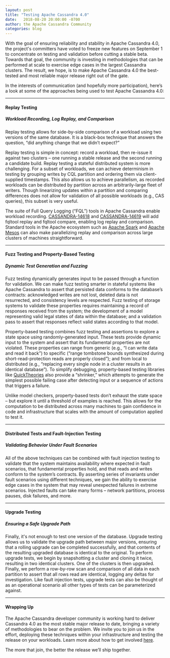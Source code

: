```yaml
---
layout: post
title: "Testing Apache Cassandra 4.0"
date:   2018-08-20 20:00:00 -0700
author: the Apache Cassandra Community
categories: blog
---
```


With the goal of ensuring reliability and stability in Apache Cassandra 4.0, the project's committers have voted to freeze new features on September 1 to concentrate on testing and validation before cutting a stable beta. Towards that goal, the community is investing in methodologies that can be performed at scale to exercise edge cases in the largest Cassandra clusters. The result, we hope, is to make Apache Cassandra 4.0 the best-tested and most reliable major release right out of the gate.

In the interests of communication (and hopefully more participation), here’s a look at some of the approaches being used to test Apache Cassandra 4.0:

---

#### Replay Testing
##### Workload Recording, Log Replay, and Comparison

Replay testing allows for side-by-side comparison of a workload using two versions of the same database. It is a black-box technique that answers the question, “did anything change that we didn’t expect?”

Replay testing is simple in concept: record a workload, then re-issue it against two clusters – one running a stable release and the second running a candidate build. Replay testing a stateful distributed system is more challenging. For a subset of workloads, we can achieve determinism in testing by grouping writes by CQL partition and ordering them via client-supplied timestamps. This also allows us to achieve parallelism, as recorded workloads can be distributed by partition across an arbitrarily-large fleet of writers. Though linearizing updates within a partition and comparing differences does not allow for validation of all possible workloads (e.g., CAS queries), this subset is very useful.

The suite of Full Query Logging (“FQL”) tools in Apache Cassandra enable workload recording. [CASSANDRA-14618](https://issues.apache.org/jira/browse/CASSANDRA-14618) and [CASSANDRA-14619](https://issues.apache.org/jira/browse/CASSANDRA-14619) will add fqltool replay and fqltool compare, enabling log replay and comparison. Standard tools in the Apache ecosystem such as [Apache Spark](https://spark.apache.org) and [Apache Mesos](https://mesos.apache.org) can also make parallelizing replay and comparison across large clusters of machines straightforward.


---

#### Fuzz Testing and Property-Based Testing
##### Dynamic Test Generation and Fuzzing

Fuzz testing dynamically generates input to be passed through a function for validation. We can make fuzz testing smarter in stateful systems like Apache Cassandra to assert that persisted data conforms to the database’s contracts: acknowledged writes are not lost, deleted data is not resurrected, and consistency levels are respected. Fuzz testing of storage systems to validate these properties requires maintaining a record of responses received from the system; the development of a model representing valid legal states of data within the database; and a validation pass to assert that responses reflect valid states according to that model.

Property-based testing combines fuzz testing and assertions to explore a state space using randomly-generated input. These tests provide dynamic input to the system and assert that its fundamental properties are not violated. These properties can range from generic (e.g., “I can write data and read it back”) to specific (“range tombstone bounds synthesized during short-read-protection reads are properly closed”); and from local to distributed (e.g., “replacing every single node in a cluster results in an identical database”). To simplify debugging, property-based testing libraries like [QuickTheories](https://github.com/ncredinburgh/QuickTheories) also provide a “shrinker,” which attempts to generate the simplest possible failing case after detecting input or a sequence of actions that triggers a failure.

Unlike model checkers, property-based tests don’t exhaust the state space – but explore it until a threshold of examples is reached. This allows for the computation to be distributed across many machines to gain confidence in code and infrastructure that scales with the amount of computation applied to test it.

---

#### Distributed Tests and Fault-Injection Testing
##### Validating Behavior Under Fault Scenarios

All of the above techniques can be combined with fault injection testing to validate that the system maintains availability where expected in fault scenarios, that fundamental properties hold, and that reads and writes conform to the system’s contracts. By asserting series of invariants under fault scenarios using different techniques, we gain the ability to exercise edge cases in the system that may reveal unexpected failures in extreme scenarios. Injected faults can take many forms – network partitions, process pauses, disk failures, and more.

---

#### Upgrade Testing
##### Ensuring a Safe Upgrade Path

Finally, it's not enough to test one version of the database. Upgrade testing allows us to validate the upgrade path between major versions, ensuring that a rolling upgrade can be completed successfully, and that contents of the resulting upgraded database is identical to the original. To perform upgrade tests, we begin by snapshotting a cluster and cloning it twice, resulting in two identical clusters. One of the clusters is then upgraded. Finally, we perform a row-by-row scan and comparison of all data in each partition to assert that all rows read are identical, logging any deltas for investigation. Like fault injection tests, upgrade tests can also be thought of as an operational scenario all other types of tests can be parameterized against.

---

#### Wrapping Up

The Apache Cassandra developer community is working hard to deliver Cassandra 4.0 as the most stable major release to date, bringing a variety of methodologies to bear on the problem. We invite you to join us in the effort, deploying these techniques within your infrastructure and testing the release on your workloads. Learn more about how to get involved [here](http://cassandra.apache.org/community/).

The more that join, the better the release we’ll ship together.
